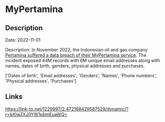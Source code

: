# MyPertamina

## Description

Date: 2022-11-01

Description:
In November 2022, the Indonesian oil and gas company <a href="https://voi.id/en/technology/226367" target="_blank" rel="noopener">Pertamina suffered a data breach of their MyPertamina service</a>. The incident exposed 44M records with 6M unique email addresses along with names, dates of birth, genders, physical addresses and purchases.


['Dates of birth', 'Email addresses', 'Genders', 'Names', 'Phone numbers', 'Physical addresses', 'Purchases']

## Links

https://link-to.net/1229997/2.472168429587529/dynamic/?r=bXlwZXJ0YW1pbmEuaWQ=